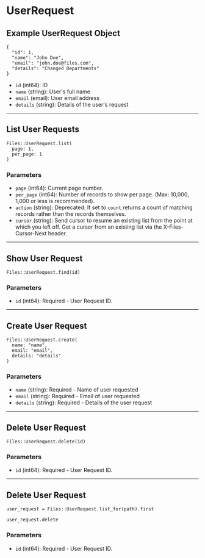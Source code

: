 # UserRequest

## Example UserRequest Object

```
{
  "id": 1,
  "name": "John Doe",
  "email": "john.doe@files.com",
  "details": "Changed Departments"
}
```

* `id` (int64): ID
* `name` (string): User's full name
* `email` (email): User email address
* `details` (string): Details of the user's request


---

## List User Requests

```
Files::UserRequest.list(
  page: 1, 
  per_page: 1
)
```

### Parameters

* `page` (int64): Current page number.
* `per_page` (int64): Number of records to show per page.  (Max: 10,000, 1,000 or less is recommended).
* `action` (string): Deprecated: If set to `count` returns a count of matching records rather than the records themselves.
* `cursor` (string): Send cursor to resume an existing list from the point at which you left off.  Get a cursor from an existing list via the X-Files-Cursor-Next header.


---

## Show User Request

```
Files::UserRequest.find(id)
```

### Parameters

* `id` (int64): Required - User Request ID.


---

## Create User Request

```
Files::UserRequest.create(
  name: "name", 
  email: "email", 
  details: "details"
)
```

### Parameters

* `name` (string): Required - Name of user requested
* `email` (string): Required - Email of user requested
* `details` (string): Required - Details of the user request


---

## Delete User Request

```
Files::UserRequest.delete(id)
```

### Parameters

* `id` (int64): Required - User Request ID.


---

## Delete User Request

```
user_request = Files::UserRequest.list_for(path).first

user_request.delete
```

### Parameters

* `id` (int64): Required - User Request ID.
